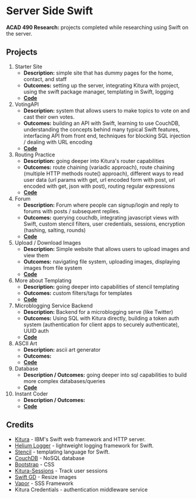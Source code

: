 # Server Side Swift
**ACAD 490 Research:** projects completed while researching using Swift on the server.

## Projects
1. Starter Site
	* **Description:** simple site that has dummy pages for the home, contact, and staff
	* **Outcomes:** setting up the server, integrating Kitura with project, using the swift package manager, templating in Swift, logging
	* **[Code](https://github.com/surayashivji/KituraProgress/tree/master/1basicsite)**
2. VotingAPI
	* **Description:** system that allows users to make topics to vote on and cast their own votes.
	* **Outcomes:** building an API with Swift, learning to use CouchDB, understanding the concepts behind many typical Swift features, interfacing API from front end, techniques for blocking SQL injection / dealing with URL encoding
	* **[Code](https://github.com/surayashivji/KituraProgress/tree/master/2votingapi)**
3. Routing Practice
	* **Description:** going deeper into Kitura's router capabilities
	* **Outcomes:** route chaining (variadic approach), route chaining (multiple HTTP methods route() approach), different ways to read user data (url params with get, url encoded form with post, url encoded with get, json with post), routing regular expressions
	* **[Code](https://github.com/surayashivji/KituraProgress/tree/master/3routing)**
4. Forum
	* **Description:** Forum where people can signup/login and reply to forums with posts / subsequent replies. 
	* **Outcomes:** querying couchdb, integrating javascript views with Swift, custom stencil filters, user credentials, sessions, encryption (hashing, salting, rounds)
	* **[Code](https://github.com/surayashivji/KituraProgress/tree/master/4forum)**
5. Upload / Download Images
	* **Description:** Simple website that allows users to upload images and view them
	* **Outcomes:** navigating file system, uploading images, displaying images from file system
	* **[Code](https://github.com/surayashivji/KituraProgress/tree/master/5imagedownloads)**
6. More about Templating
	* **Description:** going deeper into capabilities of stencil templating
	* **Outcomes:** custom filters/tags for templates
	* **[Code](https://github.com/surayashivji/KituraProgress/tree/master/6templates)**
7. Microblogging Service Backend
	* **Description:** Backend for a microblogging serve (like Twitter)
	* **Outcomes:** Using SQL with Kitura directly, building a token auth system (authentication for client apps to securely authenticate), UUID auth
	* **[Code](https://github.com/surayashivji/KituraProgress/tree/master/7microbackend)**
8. ASCII Art
	* **Description:** ascii art generator
	* **Outcomes:** 
	* **[Code](https://github.com/surayashivji/KituraProgress/tree/master/8asciiart)**
9. Database
	* **Description / Outcomes:** going deeper into sql capabilities to build more complex databases/queries
	* **[Code](https://github.com/surayashivji/KituraProgress/tree/master/9sql)**
10. Instant Coder
	* **Description / Outcomes:** 
	* **[Code](https://github.com/surayashivji/KituraProgress/tree/master/10instantcoder)**
	
## Credits
* [Kitura](https://github.com/IBM-Swift/Kitura) - IBM's Swift web framework and HTTP server.
* [Helium Logger](https://github.com/IBM-Swift/HeliumLogger) - lightweight logging framework for Swift.
* [Stencil](https://github.com/IBM-Swift/Kitura-StencilTemplateEngine) - templating language for Swift.
* [CouchDB](https://github.com/IBM-Swift/Kitura-CouchDB) - NoSQL database
* [Bootstrap](http://getbootstrap.com/) - CSS
* [Kitura-Sessions](https://github.com/IBM-Swift/Kitura-Session) - Track user sessions
* [Swift GD](https://github.com/twostraws/SwiftGD) - Resize images
* [Vapor](https://github.com/vapor/vapor) - SSS Framework
* Kitura Credentials - authentication middleware service
